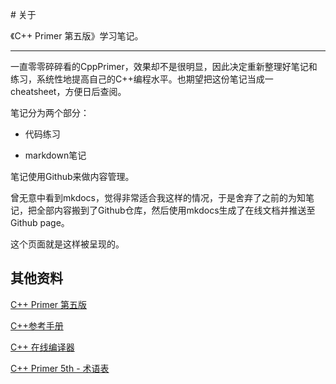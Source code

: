 # 关于

《C++ Primer 第五版》学习笔记。

---

一直零零碎碎看的CppPrimer，效果却不是很明显，因此决定重新整理好笔记和练习，系统性地提高自己的C++编程水平。也期望把这份笔记当成一cheatsheet，方便日后查阅。

笔记分为两个部分：

- 代码练习

- markdown笔记

笔记使用Github来做内容管理。

曾无意中看到mkdocs，觉得非常适合我这样的情况，于是舍弃了之前的为知笔记，把全部内容搬到了Github仓库，然后使用mkdocs生成了在线文档并推送至Github page。

这个页面就是这样被呈现的。

## 其他资料

[C++ Primer 第五版](https://book.douban.com/subject/25708312/)

[C++参考手册](http://zh.cppreference.com/w/cpp)

[C++ 在线编译器](http://coliru.stacked-crooked.com/)

[C++ Primer 5th - 术语表](https://github.com/demon90s/CppPrimer/blob/master/defined_terms/terms_index.md)
